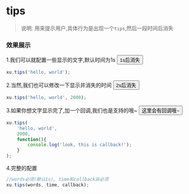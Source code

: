 <link rel="stylesheet" type="text/css" href="../assets/xui.css">
<script type="text/javascript" src="../assets/xui.js"></script>

# tips

>说明: 用来提示用户,具体行为是出现一个`tips`,然后一段时间后消失


### 效果展示


1.我们可以就配置一些显示的文字,默认时间为1s
<button class="xui_btn xui_btn_default" id="show_tips">1s后消失</button>

<script type="text/javascript">
document.getElementById('show_tips').onclick=function(){
	xu.tips('hello, world');
}
</script>

```js
xu.tips('hello, world');
```

2.当然,我们也可以修改一下显示并消失的时间
<button class="xui_btn xui_btn_default" id="show_tips1">2s后消失</button>

<script type="text/javascript">
document.getElementById('show_tips1').onclick=function(){
	xu.tips('hello, world', 2000);
}
</script>

```js
xu.tips('hello, world', 2000);
```
3.如果你想文字显示完了,加一个回调,我们也是支持的哦~
<button class="xui_btn xui_btn_default" id="show_tips2">这里会有回调哦~</button>

<script type="text/javascript">
document.getElementById('show_tips2').onclick=function(){
	xu.tips('hello, world', 2000, function(){console.log('look, this is callback!');});
}
</script>

```js
xu.tips(
	'hello, world', 
	2000, 
	function(){
		console.log('look, this is callback!');
	}
);
```

4.完整的配置
```js
//words必须(默认1s), time和callback非必须
xu.tips(words, time, callback);
```